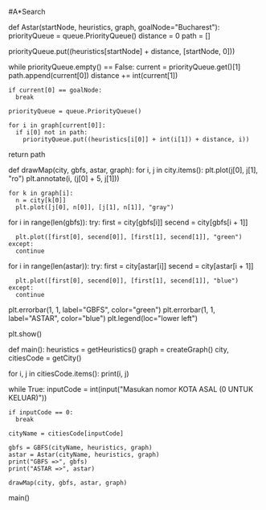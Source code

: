 #A*Search

def Astar(startNode, heuristics, graph, goalNode="Bucharest"):
  priorityQueue = queue.PriorityQueue()
  distance = 0
  path = []

  priorityQueue.put((heuristics[startNode] + distance, [startNode, 0]))

  while priorityQueue.empty() == False:
    current = priorityQueue.get()[1]
    path.append(current[0])
    distance += int(current[1])

    if current[0] == goalNode:
      break
    
    priorityQueue = queue.PriorityQueue()

    for i in graph[current[0]]:
      if i[0] not in path:
        priorityQueue.put((heuristics[i[0]] + int(i[1]) + distance, i))


  return path

def drawMap(city, gbfs, astar, graph):
  for i, j in city.items():
    plt.plot(j[0], j[1], "ro")
    plt.annotate(i, (j[0] + 5, j[1]))

    for k in graph[i]:
      n = city[k[0]]
      plt.plot([j[0], n[0]], [j[1], n[1]], "gray")
  
  for i in range(len(gbfs)):
    try:
      first = city[gbfs[i]]
      secend = city[gbfs[i + 1]]

      plt.plot([first[0], secend[0]], [first[1], secend[1]], "green")
    except:
      continue
  
  for i in range(len(astar)):
    try:
      first = city[astar[i]]
      secend = city[astar[i + 1]]

      plt.plot([first[0], secend[0]], [first[1], secend[1]], "blue")
    except:
      continue
  
  plt.errorbar(1, 1, label="GBFS", color="green")
  plt.errorbar(1, 1, label="ASTAR", color="blue")
  plt.legend(loc="lower left")

  plt.show()

def main():
  heuristics = getHeuristics()
  graph = createGraph()
  city, citiesCode = getCity()

  for i, j in citiesCode.items():
    print(i, j)

  while True:
    inputCode = int(input("Masukan nomor KOTA ASAL (0 UNTUK KELUAR)"))

    if inputCode == 0:
      break

    cityName = citiesCode[inputCode]

    gbfs = GBFS(cityName, heuristics, graph)
    astar = Astar(cityName, heuristics, graph)
    print("GBFS =>", gbfs)
    print("ASTAR =>", astar)

    drawMap(city, gbfs, astar, graph)

main()
